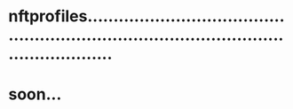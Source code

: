 # nftprofiles...............................................................................................................
# soon...
